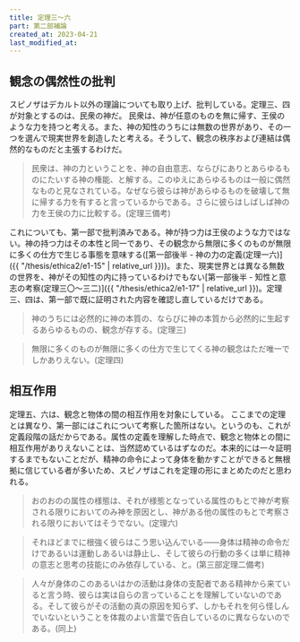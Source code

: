 ```yaml
---
title: 定理三～六
part: 第二部補論
created_at: 2023-04-21
last_modified_at: 
---
```


## 観念の偶然性の批判

スピノザはデカルト以外の理論についても取り上げ、批判している。定理三、四が対象とするのは、民衆の神だ。
民衆は、神が任意のものを無に帰す、王侯のような力を持つと考える。また、神の知性のうちには無数の世界があり、その一つを選んで現実世界を創造したと考える。そうして、観念の秩序および連結は偶然的なものだと主張するわけだ。

>民衆は、神の力ということを、神の自由意志、ならびにありとあらゆるものにたいする神の権能、と解する。このゆえにあらゆるものは一般に偶然なものと見なされている。なぜなら彼らは神があらゆるものを破壊して無に帰する力を有すると言っているからである。さらに彼らはしばしば神の力を王侯の力に比較する。(定理三備考)

これについても、第一部で批判済みである。神が持つ力は王侯のような力ではない。神の持つ力はその本性と同一であり、その観念から無限に多くのものが無限に多くの仕方で生じる事態を意味する([第一部後半 - 神の力の定義(定理一六)]({{ "/thesis/ethica2/e1-15" | relative_url }}))。また、現実世界とは異なる無数の世界を、神がその知性の内に持っているわけでもない[第一部後半 - 知性と意志の考察(定理三〇～三二)]({{ "/thesis/ethica2/e1-17" | relative_url }})。定理三、四は、第一部で既に証明された内容を確認し直しているだけである。

>神のうちには必然的に神の本質の、ならびに神の本質から必然的に生起するあらゆるものの、観念が存する。(定理三)

>無限に多くのものが無限に多くの仕方で生じてくる神の観念はただ唯一でしかありえない。(定理四)

## 相互作用

定理五、六は、観念と物体の間の相互作用を対象にしている。
ここまでの定理とは異なり、第一部にはこれについて考察した箇所はない。というのも、これが定義段階の話だからである。属性の定義を理解した時点で、観念と物体との間に相互作用がありえないことは、当然認めているはずなのだ。本来的には一々証明するまでもないことだが、精神の命令によって身体を動かすことができると無根拠に信じている者が多いため、スピノザはこれを定理の形にまとめたのだと思われる。

>おのおのの属性の様態は、それが様態となっている属性のもとで神が考察される限りにおいてのみ神を原因とし、神がある他の属性のもとで考察される限りにおいてはそうでない。(定理六)

>それほどまでに根強く彼らはこう思い込んでいる――身体は精神の命令だけであるいは運動しあるいは静止し、そして彼らの行動の多くは単に精神の意志と思考の技能にのみ依存している、と。(第三部定理二備考)

>人々が身体のこのあるいはかの活動は身体の支配者である精神から来ていると言う時、彼らは実は自らの言っていることを理解していないのである。そして彼らがその活動の真の原因を知らず、しかもそれを何ら怪しんでいないということを体裁のよい言葉で告白しているのに異ならないのである。(同上)
